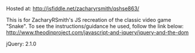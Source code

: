 Hosted at:
http://jsfiddle.net/zacharyrsmith/qshse863/

This is for ZacharyRSmith's JS recreation of the classic video game "Snake".
To see the instructions/guidance he used, follow the link below:
http://www.theodinproject.com/javascript-and-jquery/jquery-and-the-dom

jQuery: 2.1.0
